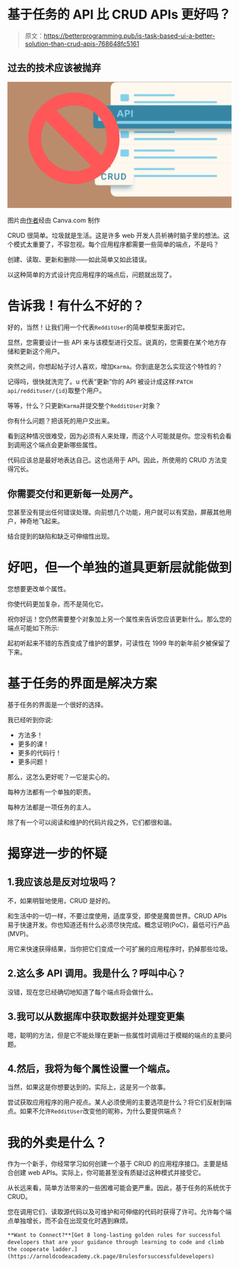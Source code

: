 # 基于任务的 API 比 CRUD APIs 更好吗？

> 原文：<https://betterprogramming.pub/is-task-based-ui-a-better-solution-than-crud-apis-768648fc5161>

## 过去的技术应该被抛弃

![](img/118a91028cd97e3245ae97e279ad7bfe.png)

图片由[作者](http://www.arnoldcode.com)经由 Canva.com 制作

CRUD 很简单。垃圾就是生活。这是许多 web 开发人员祈祷时脑子里的想法。这个模式太重要了，不容忽视。每个应用程序都需要一些简单的端点，不是吗？

创建、读取、更新和删除——如此简单又如此错误。

以这种简单的方式设计完应用程序的端点后，问题就出现了。

# 告诉我！有什么不好的？

好的，当然！让我们用一个代表`RedditUser`的简单模型来面对它。

显然，您需要设计一些 API 来与该模型进行交互。说真的，您需要在某个地方存储和更新这个用户。

突然之间，你想起帖子讨人喜欢，增加`Karma`。你到底是怎么实现这个特性的？

记得吗，很快就洗完了。u 代表“更新”你的 API 被设计成这样:`PATCH api/reddituser/{id}`取整个用户。

等等，什么？只更新`Karma`并提交整个`RedditUser`对象？

你有什么问题？把该死的用户交出来。

看到这种情况很难受，因为必须有人来处理，而这个人可能就是你。您没有机会看到调用这个端点会更新哪些属性。

代码应该总是最好地表达自己。这也适用于 API。因此，所使用的 CRUD 方法变得冗长。

## 你需要交付和更新每一处房产。

您甚至没有提出任何错误处理。向前想几个功能，用户就可以有奖励，屏蔽其他用户，神奇地飞起来。

结合提到的缺陷和缺乏可伸缩性出现。

# 好吧，但一个单独的道具更新层就能做到

您想要更改单个属性。

你使代码更加复杂，而不是简化它。

祝你好运！您仍然需要整个对象加上另一个属性来告诉您应该更新什么。那么您的端点可能如下所示:

起初听起来不错的东西变成了维护的噩梦，可读性在 1999 年的新年前夕被保留了下来。

# 基于任务的界面是解决方案

基于任务的界面是一个很好的选择。

我已经听到你说:

*   方法多！
*   更多的课！
*   更多的代码行！
*   更多问题！

那么，这怎么更好呢？—它是实心的。

每种方法都有一个单独的职责。

每种方法都是一项任务的主人。

除了有一个可以阅读和维护的代码片段之外，它们都很和谐。

# 揭穿进一步的怀疑

## 1.我应该总是反对垃圾吗？

不，如果明智地使用，CRUD 是好的。

和生活中的一切一样，不要过度使用，适度享受，即使是魔兽世界。CRUD APIs 易于快速开发。你也知道还有什么必须尽快完成。概念证明(PoC)，最低可行产品(MVP)。

用它来快速获得结果，当你把它们变成一个可扩展的应用程序时，扔掉那些垃圾。

## 2.这么多 API 调用。我是什么？呼叫中心？

没错，现在您已经确切地知道了每个端点将会做什么。

## 3.我可以从数据库中获取数据并处理变更集

嗯，聪明的方法，但是它不能处理在更新一些属性时调用过于模糊的端点的主要问题。

## 4.然后，我将为每个属性设置一个端点。

当然，如果这是你想要达到的。实际上，这是另一个故事。

尝试获取应用程序的用户视点。某人必须使用的主要选项是什么？将它们反射到端点。如果不允许`RedditUser`改变他的昵称，为什么要提供端点？

# 我的外卖是什么？

作为一个新手，你经常学习如何创建一个基于 CRUD 的应用程序接口。主要是结合创建 web APIs。实际上，你可能甚至没有质疑过这种模式并接受它。

从长远来看，简单方法带来的一些困难可能会更严重。因此，基于任务的系统优于 CRUD。

您在调用它们、读取源代码以及可维护和可伸缩的代码时获得了许可。允许每个端点单独增长，而不会在出现变化时遇到麻烦。

```
**Want to Connect?**[Get 8 long-lasting golden rules for successful developers that are your guidance through learning to code and climb the cooperate ladder.](https://arnoldcodeacademy.ck.page/8rulesforsuccessfuldevelopers)
```